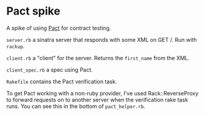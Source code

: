 # Pact spike

A spike of using [Pact](https://github.com/uglyog/pact) for contract testing.

`server.rb` a sinatra server that responds with some XML on GET /. Run with `rackup`.

`client.rb` a "client" for the server. Returns the `first_name` from the XML.

`client_spec.rb` a spec using Pact.

`Rakefile` contains the Pact verification task.

To get Pact working with a non-ruby provider, I've used Rack::ReverseProxy to forward requests on to another server when the verification rake task runs. You can see this in the bottom of `pact_helper.rb`.
